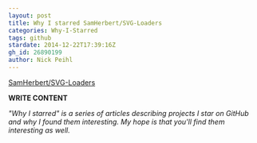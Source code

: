 ```yaml
---
layout: post
title: Why I starred SamHerbert/SVG-Loaders
categories: Why-I-Starred
tags: github
stardate: 2014-12-22T17:39:16Z
gh_id: 26890199
author: Nick Peihl
---
```


[SamHerbert/SVG-Loaders](star.repo.html_url)

**WRITE CONTENT**

*"Why I starred" is a series of articles describing projects I star on GitHub and why I found them interesting. My hope is that you'll find them interesting as well.*

